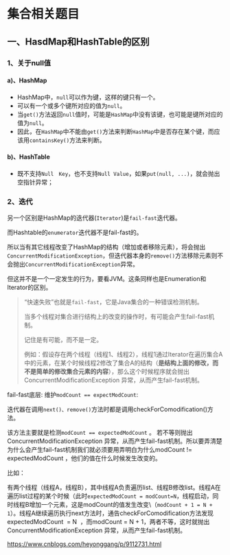 # 集合相关题目

## 一、HasdMap和HashTable的区别

### 1、关于null值

#### a)、HashMap

* HashMap中，`null`可以作为键，这样的键只有一个。
* 可以有一个或多个键所对应的值为`null`。
* 当`get()`方法返回`null`值时，可能是`HashMap`中没有该键，也可能是键所对应的值为`null`。
* 因此，在`HashMap`中不能由`get()`方法来判断`HashMap`中是否存在某个键，而应该用`containsKey()`方法来判断。

#### b)、HashTable

* 既不支持`Null　Key`，也不支持`Null Value`，如果`put(null, ...)`，就会抛出空指针异常；

### 2、迭代

另一个区别是HashMap的迭代器(`Iterator`)是`fail-fast`迭代器。

而Hashtable的`enumerator`迭代器不是fail-fast的。

所以当有其它线程改变了HashMap的结构（增加或者移除元素），将会抛出`ConcurrentModificationException`，但迭代器本身的`remove()`方法移除元素则不会抛出`ConcurrentModificationException`异常。

但这并不是一个一定发生的行为，要看JVM。这条同样也是Enumeration和Iterator的区别。

> “快速失败”也就是`fail-fast`，它是Java集合的一种错误检测机制。
>
> 当多个线程对集合进行结构上的改变的操作时，有可能会产生fail-fast机制。
>
> 记住是有可能，而不是一定。
>
> 例如：假设存在两个线程（线程1、线程2），线程1通过Iterator在遍历集合A中的元素，在某个时候线程2修改了集合A的结构（**是结构上面的修改，而不是简单的修改集合元素的内容**），那么这个时候程序就会抛出 ConcurrentModificationException 异常，从而产生fail-fast机制。

fail-fast底层: 维护`modCount == expectModCount`:

迭代器在调用`next()、remove()`方法时都是调用checkForComodification()方法。

该方法主要就是检测`modCount == expectedModCount` 。 若不等则抛出ConcurrentModificationException 异常，从而产生fail-fast机制。所以要弄清楚为什么会产生fail-fast机制我们就必须要用弄明白为什么modCount != expectedModCount ，他们的值在什么时候发生改变的。

比如：

有两个线程（线程A，线程B），其中线程A负责遍历list、线程B修改list。线程A在遍历list过程的某个时候（此时`expectedModCount = modCount=N`，线程启动，同时线程B增加一个元素，这是modCount的值发生改变\（`modCount + 1 = N + 1`）。线程A继续遍历执行next方法时，通告checkForComodification方法发现expectedModCount  = N  ，而modCount = N + 1，两者不等，这时就抛出ConcurrentModificationException 异常，从而产生fail-fast机制。





<https://www.cnblogs.com/heyonggang/p/9112731.html>

